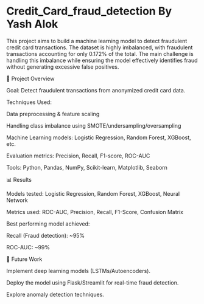 # Credit_Card_fraud_detection By Yash Alok
This project aims to build a machine learning model to detect fraudulent credit card transactions. The dataset is highly imbalanced, with fraudulent transactions accounting for only 0.172% of the total. The main challenge is handling this imbalance while ensuring the model effectively identifies fraud without generating excessive false positives.

🚀 Project Overview

Goal: Detect fraudulent transactions from anonymized credit card data.

Techniques Used:

Data preprocessing & feature scaling

Handling class imbalance using SMOTE/undersampling/oversampling

Machine Learning models: Logistic Regression, Random Forest, XGBoost, etc.

Evaluation metrics: Precision, Recall, F1-score, ROC-AUC

Tools: Python, Pandas, NumPy, Scikit-learn, Matplotlib, Seaborn



📊 Results

Models tested: Logistic Regression, Random Forest, XGBoost, Neural Network

Metrics used: ROC-AUC, Precision, Recall, F1-Score, Confusion Matrix

Best performing model achieved:

Recall (Fraud detection): ~95%

ROC-AUC: ~99%

📌 Future Work

Implement deep learning models (LSTMs/Autoencoders).

Deploy the model using Flask/Streamlit for real-time fraud detection.

Explore anomaly detection techniques.

